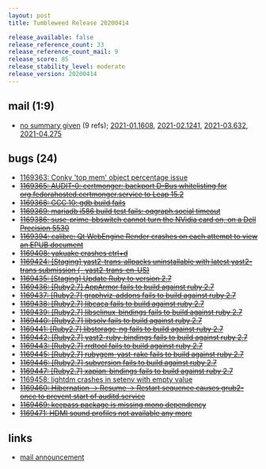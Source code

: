 ```yaml
---
layout: post
title: Tumbleweed Release 20200414

release_available: false
release_reference_count: 33
release_reference_count_mail: 9
release_score: 85
release_stability_level: moderate
release_version: 20200414
---
```


## mail (1:9)

- [no summary given](https://lists.opensuse.org/opensuse-factory/2020-04/msg00344.html) (9 refs); [2021-01.1608](https://github.com/boombatower/tumbleweed-review/issues/10), [2021-02.1241](https://github.com/boombatower/tumbleweed-review/issues/10), [2021-03.632](https://github.com/boombatower/tumbleweed-review/issues/10), [2021-04.275](https://github.com/boombatower/tumbleweed-review/issues/10)

## bugs (24)

<!--more-->

- [1169363: Conky 'top mem' object percentage issue](https://bugzilla.opensuse.org/show_bug.cgi?id=1169363)
- ~~[1169365: AUDIT-0: certmonger: backport D-Bus whitelisting for org.fedorahosted.certmonger.service to Leap 15.2](https://bugzilla.opensuse.org/show_bug.cgi?id=1169365)~~
- ~~[1169368: GCC 10: gdb build fails](https://bugzilla.opensuse.org/show_bug.cgi?id=1169368)~~
- ~~[1169369: mariadb i586 build test fails: oqgraph.social timeout](https://bugzilla.opensuse.org/show_bug.cgi?id=1169369)~~
- ~~[1169386: suse-prime-bbswitch cannot turn the NVidia card on, on a Dell Precision 5530](https://bugzilla.opensuse.org/show_bug.cgi?id=1169386)~~
- ~~[1169394: calibre: Qt WebEngine Render crashes on each attempt to view an EPUB document](https://bugzilla.opensuse.org/show_bug.cgi?id=1169394)~~
- ~~[1169408: yakuake crashes ctrl+d](https://bugzilla.opensuse.org/show_bug.cgi?id=1169408)~~
- ~~[1169424: \[Staging\] yast2-trans-allpacks uninstallable with latest yast2-trans submission (- yast2-trans-en-US)](https://bugzilla.opensuse.org/show_bug.cgi?id=1169424)~~
- ~~[1169435: \[Staging\] Update Ruby to version 2.7](https://bugzilla.opensuse.org/show_bug.cgi?id=1169435)~~
- ~~[1169436: \[Ruby2.7\] AppArmor fails to build against ruby 2.7](https://bugzilla.opensuse.org/show_bug.cgi?id=1169436)~~
- ~~[1169437: \[Ruby2.7\] graphviz-addons fails to build against ruby 2.7](https://bugzilla.opensuse.org/show_bug.cgi?id=1169437)~~
- ~~[1169438: \[Ruby2.7\] libcaca fails to build against ruby 2.7](https://bugzilla.opensuse.org/show_bug.cgi?id=1169438)~~
- ~~[1169439: \[Ruby2.7\] libselinux-bindings fails to build against ruby 2.7](https://bugzilla.opensuse.org/show_bug.cgi?id=1169439)~~
- ~~[1169440: \[Ruby2.7\] libsolv fails to build against ruby 2.7](https://bugzilla.opensuse.org/show_bug.cgi?id=1169440)~~
- ~~[1169441: \[Ruby2.7\] libstorage-ng fails to build against ruby 2.7](https://bugzilla.opensuse.org/show_bug.cgi?id=1169441)~~
- ~~[1169442: \[Ruby2.7\] yast2-ruby-bindings fails to build against ruby 2.7](https://bugzilla.opensuse.org/show_bug.cgi?id=1169442)~~
- ~~[1169443: \[Ruby2.7\] rrdtool fails to build against ruby 2.7](https://bugzilla.opensuse.org/show_bug.cgi?id=1169443)~~
- ~~[1169445: \[Ruby2.7\] rubygem-yast-rake fails to build against ruby 2.7](https://bugzilla.opensuse.org/show_bug.cgi?id=1169445)~~
- ~~[1169446: \[Ruby2.7\] subversion fails to build against ruby 2.7](https://bugzilla.opensuse.org/show_bug.cgi?id=1169446)~~
- ~~[1169447: \[Ruby2.7\] xapian-bindings fails to build against ruby 2.7](https://bugzilla.opensuse.org/show_bug.cgi?id=1169447)~~
- [1169458: lightdm crashes in setenv with empty value](https://bugzilla.opensuse.org/show_bug.cgi?id=1169458)
- ~~[1169460: Hibernation -> Resume -> Restart sequence causes grub2-once to prevent start of auditd.service](https://bugzilla.opensuse.org/show_bug.cgi?id=1169460)~~
- ~~[1169469: keepass package is missing mono dependency](https://bugzilla.opensuse.org/show_bug.cgi?id=1169469)~~
- ~~[1169471: HDMI sound profiles not available any more](https://bugzilla.opensuse.org/show_bug.cgi?id=1169471)~~



## links

- [mail announcement](https://github.com/boombatower/tumbleweed-review/issues/10)
